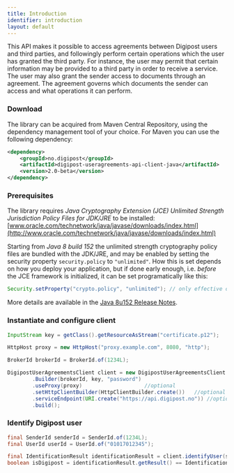 ```yaml
---
title: Introduction
identifier: introduction
layout: default
---
```


This API makes it possible to access agreements between Digipost users and third parties, and followingly perform certain operations which the user has granted the third party.
For instance, the user may permit that certain information may be provided to a third party in order to receive a service.  The user may also grant the sender access to documents
through an agreement. The agreement governs which documents the sender can access and what operations it can perform.


### Download

The library can be acquired from Maven Central Repository, using the dependency management tool of your choice.
For Maven you can use the following dependency:

```xml
<dependency>
    <groupId>no.digipost</groupId>
    <artifactId>digipost-useragreements-api-client-java</artifactId>
    <version>2.0-beta</version>
</dependency>
```

### Prerequisites

The library requires *Java Cryptography Extension (JCE) Unlimited Strength Jurisdiction Policy Files for JDK/JRE* to be installed:
[www.oracle.com/technetwork/java/javase/downloads/index.html](http://www.oracle.com/technetwork/java/javase/downloads/index.html)

Starting from *Java 8 build 152* the unlimited strength cryptography policy files are bundled with the JDK/JRE, and may be enabled by setting
the security property `security.policy` to `"unlimited"`. How this is set depends on how you deploy your application, but if done early enough,
i.e. *before* the JCE framework is initialized, it can be set programatically like this:

```java
Security.setProperty("crypto.policy", "unlimited"); // only effective on Java 8 b152 or newer
```

More details are available in the [Java 8u152 Release Notes](http://www.oracle.com/technetwork/java/javase/8u152-relnotes-3850503.html#JDK-8157561).


### Instantiate and configure client

```java
InputStream key = getClass().getResourceAsStream("certificate.p12");

HttpHost proxy = new HttpHost("proxy.example.com", 8080, "http");

BrokerId brokerId = BrokerId.of(1234L);

DigipostUserAgreementsClient client = new DigipostUserAgreementsClient
		.Builder(brokerId, key, "password")
		.useProxy(proxy) 					//optional
		.setHttpClientBuilder(HttpClientBuilder.create())	//optional
		.serviceEndpoint(URI.create("https://api.digipost.no")) //optional
		.build();
```

### Identify Digipost user

```java
final SenderId senderId = SenderId.of(1234L);
final UserId userId = UserId.of("01017012345");

final IdentificationResult identificationResult = client.identifyUser(senderId, userId);
boolean isDigipost = identificationResult.getResult() == IdentificationResultCode.DIGIPOST;
```

